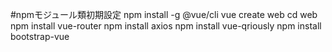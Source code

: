 #npmモジュール類初期設定
npm install -g @vue/cli
vue create web
cd web
npm install vue-router
npm install axios
npm install vue-qriously
npm install bootstrap-vue
